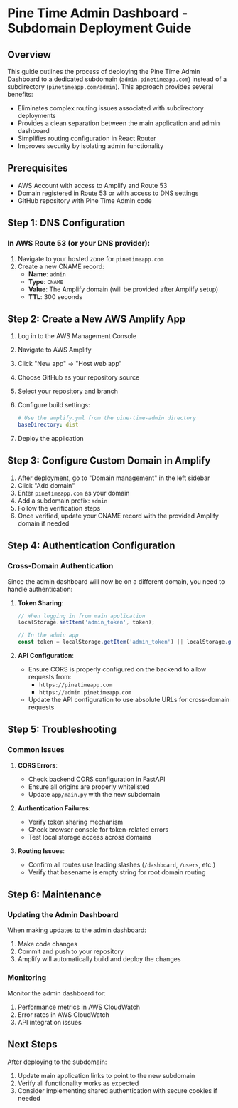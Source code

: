 # Pine Time Admin Dashboard - Subdomain Deployment Guide

## Overview

This guide outlines the process of deploying the Pine Time Admin Dashboard to a dedicated subdomain (`admin.pinetimeapp.com`) instead of a subdirectory (`pinetimeapp.com/admin`). This approach provides several benefits:

- Eliminates complex routing issues associated with subdirectory deployments
- Provides a clean separation between the main application and admin dashboard
- Simplifies routing configuration in React Router
- Improves security by isolating admin functionality

## Prerequisites

- AWS Account with access to Amplify and Route 53
- Domain registered in Route 53 or with access to DNS settings
- GitHub repository with Pine Time Admin code

## Step 1: DNS Configuration

### In AWS Route 53 (or your DNS provider):

1. Navigate to your hosted zone for `pinetimeapp.com`
2. Create a new CNAME record:
   - **Name**: `admin`
   - **Type**: `CNAME`
   - **Value**: The Amplify domain (will be provided after Amplify setup)
   - **TTL**: 300 seconds

## Step 2: Create a New AWS Amplify App

1. Log in to the AWS Management Console
2. Navigate to AWS Amplify
3. Click "New app" → "Host web app"
4. Choose GitHub as your repository source
5. Select your repository and branch
6. Configure build settings:

   ```yaml
   # Use the amplify.yml from the pine-time-admin directory
   baseDirectory: dist
   ```

7. Deploy the application

## Step 3: Configure Custom Domain in Amplify

1. After deployment, go to "Domain management" in the left sidebar
2. Click "Add domain"
3. Enter `pinetimeapp.com` as your domain
4. Add a subdomain prefix: `admin`
5. Follow the verification steps
6. Once verified, update your CNAME record with the provided Amplify domain if needed

## Step 4: Authentication Configuration

### Cross-Domain Authentication

Since the admin dashboard will now be on a different domain, you need to handle authentication:

1. **Token Sharing**:

   ```javascript
   // When logging in from main application
   localStorage.setItem('admin_token', token);
   
   // In the admin app
   const token = localStorage.getItem('admin_token') || localStorage.getItem('access_token');
   ```

2. **API Configuration**:
   - Ensure CORS is properly configured on the backend to allow requests from:
     - `https://pinetimeapp.com` 
     - `https://admin.pinetimeapp.com`
   - Update the API configuration to use absolute URLs for cross-domain requests

## Step 5: Troubleshooting

### Common Issues

1. **CORS Errors**:
   - Check backend CORS configuration in FastAPI
   - Ensure all origins are properly whitelisted
   - Update `app/main.py` with the new subdomain

2. **Authentication Failures**:
   - Verify token sharing mechanism
   - Check browser console for token-related errors
   - Test local storage access across domains

3. **Routing Issues**:
   - Confirm all routes use leading slashes (`/dashboard`, `/users`, etc.)
   - Verify that basename is empty string for root domain routing

## Step 6: Maintenance

### Updating the Admin Dashboard

When making updates to the admin dashboard:

1. Make code changes
2. Commit and push to your repository
3. Amplify will automatically build and deploy the changes

### Monitoring

Monitor the admin dashboard for:

1. Performance metrics in AWS CloudWatch
2. Error rates in AWS CloudWatch
3. API integration issues

## Next Steps

After deploying to the subdomain:

1. Update main application links to point to the new subdomain
2. Verify all functionality works as expected
3. Consider implementing shared authentication with secure cookies if needed
